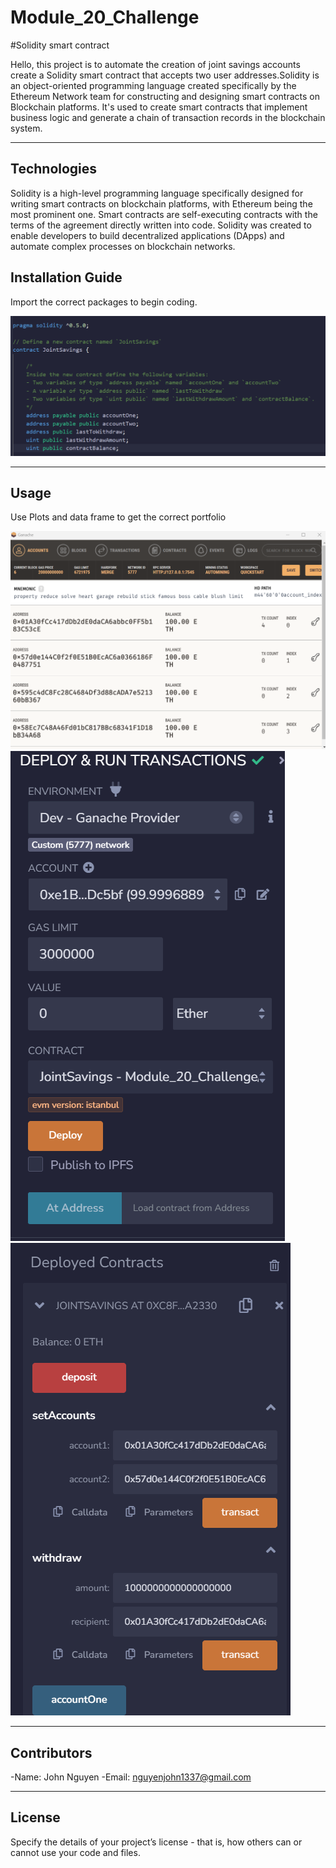 # Module_20_Challenge

#Solidity smart contract


Hello, this project is to automate the creation of joint savings accounts create a Solidity smart contract that accepts two user addresses.Solidity is an object-oriented programming language created specifically by the Ethereum Network team for constructing and designing smart contracts on Blockchain platforms. It's used to create smart contracts that implement business logic and generate a chain of transaction records in the blockchain system.



---

## Technologies

Solidity is a high-level programming language specifically designed for writing smart contracts on blockchain platforms, with Ethereum being the most prominent one. Smart contracts are self-executing contracts with the terms of the agreement directly written into code. Solidity was created to enable developers to build decentralized applications (DApps) and automate complex processes on blockchain networks.

## Installation Guide

Import the correct packages to begin coding.

![The much needed pathways to have before finishing the app.py.](images/code.png)


---

## Usage

Use Plots and data frame to get the correct portfolio


![plot](images/g.png)
![plot2](images/test1.png)
![plot_box](images/test2.png)


---

## Contributors

-Name: John Nguyen
-Email: nguyenjohn1337@gmail.com

---

## License

Specify the details of your project’s license - that is, how others can or cannot use your code and files.
